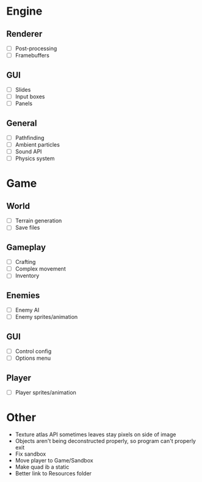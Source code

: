 # Engine
## Renderer
- [ ] Post-processing
- [ ] Framebuffers

## GUI
- [ ] Slides
- [ ] Input boxes
- [ ] Panels

## General
- [ ] Pathfinding
- [ ] Ambient particles
- [ ] Sound API
- [ ] Physics system

# Game
## World
- [ ] Terrain generation
- [ ] Save files

## Gameplay
- [ ] Crafting
- [ ] Complex movement
- [ ] Inventory

## Enemies
- [ ] Enemy AI
- [ ] Enemy sprites/animation

## GUI
- [ ] Control config
- [ ] Options menu

## Player
- [ ] Player sprites/animation

# Other
- Texture atlas API sometimes leaves stay pixels on side of image
- Objects aren't being deconstructed properly, so program can't properly exit
- Fix sandbox
- Move player to Game/Sandbox
- Make quad ib a static
- Better link to Resources folder